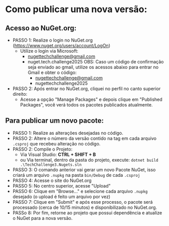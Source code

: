# Como publicar uma nova versão:

## Acesso ao NuGet.org:
- PASSO 1: Realize o login no NuGet.org (https://www.nuget.org/users/account/LogOn)
    - Utilize o login via Microsoft:
        - nugettechchallenge@gmail.com
        - nuget.tech.challenge2025
        OBS: Caso um código de confirmação seja enviado ao gmail, utilize os acessos abaixo para entrar no Gmail e obter o código:
            - nugettechchallenge@gmail.com
            - nugettechchallenge2025
- PASSO 2: Após entrar no NuGet.org, cliquei no perfil no canto superior direito:
    - Acesse a opção "Manage Packages" e depois clique em "Published Packages", você verá todos os pacotes publicados atualmente.

## Para publicar um novo pacote:
- PASSO 1: Realize as alterações desejadas no código.
- PASSO 2: Altere o número da versão contido na tag <Version> em cada arquivo `.csproj` que recebeu alteração no código.
- PASSO 2: Compile o Projeto:
    - Via Visual Studio: **CTRL + SHIFT + B**
    - ou Via terminal, dentro da pasta do projeto, execute: `dotnet build .\TechChallenge3.Nugets.sln`
- PASSO 3: O comando anterior vai gerar um novo Pacote NuGet, isso criará um arquivo `.nupkg` na pasta `bin/Debug` de cada `.csproj`
- PASSO 4: Acesse o site do NuGet.org
- PASSO 5: No centro superior, acesse "Upload"
- PASSO 6: Clique em "Browse..." e selecione cada arquivo `.nupkg` desejado (o upload é feito um arquivo por vez)
- PASSO 7: Clique em "Submit" e após esse processo, o pacote será processado (cerca de 10/15 minutos) e disponibilizado no NuGet.org.
- PASSo 8: Por fim, retorne ao projeto que possui dependência e atualize o NuGet para a nova versão.